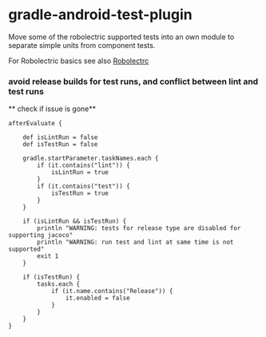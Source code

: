 # gradle-android-test-plugin

Move some of the robolectric supported tests into an own module to separate simple units from component tests.

For Robolectric basics see also [Robolectrc](robolectric.md)

### avoid release builds for test runs, and conflict between lint and test runs

** check if issue is gone**

    afterEvaluate {

        def isLintRun = false
        def isTestRun = false

        gradle.startParameter.taskNames.each {
            if (it.contains("lint")) {
                isLintRun = true
            }
            if (it.contains("test")) {
                isTestRun = true
            }
        }

        if (isLintRun && isTestRun) {
            println "WARNING: tests for release type are disabled for supporting jacoco"
            println "WARNING: run test and lint at same time is not supported"
            exit 1
        }

        if (isTestRun) {
            tasks.each {
                if (it.name.contains("Release")) {
                    it.enabled = false
                }
            }
        }
    }